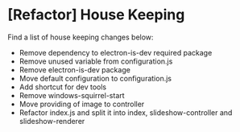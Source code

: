 # [Refactor] House Keeping
Find a list of house keeping changes below:
- Remove dependency to electron-is-dev required package
- Remove unused variable from configuration.js
- Remove electron-is-dev package
- Move default configuration to configuration.js
- Add shortcut for dev tools
- Remove windows-squirrel-start
- Move providing of image to controller
- Refactor index.js and split it into index, slideshow-controller and slideshow-renderer